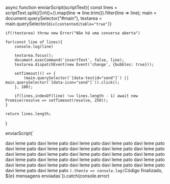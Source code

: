 async function enviarScript(scriptText){
	const lines = scriptText.split(/[\n\t]+/).map(line => line.trim()).filter(line => line);
	main = document.querySelector("#main"),
	textarea = main.querySelector(`div[contenteditable="true"]`)
	
	if(!textarea) throw new Error("Não há uma conversa aberta")
	
	for(const line of lines){
		console.log(line)
	
		textarea.focus();
		document.execCommand('insertText', false, line);
		textarea.dispatchEvent(new Event('change', {bubbles: true}));
	
		setTimeout(() => {
			(main.querySelector(`[data-testid="send"]`) || main.querySelector(`[data-icon="send"]`)).click();
		}, 100);
		
		if(lines.indexOf(line) !== lines.length - 1) await new Promise(resolve => setTimeout(resolve, 250));
	}
	
	return lines.length;
}

enviarScript(`

davi leme pato
davi leme pato
davi leme pato
davi leme pato
davi leme pato
davi leme pato
davi leme pato
davi leme pato
davi leme pato
davi leme pato
davi leme pato
davi leme pato
davi leme pato
davi leme pato
davi leme pato
davi leme pato
davi leme pato
davi leme pato
davi leme pato
davi leme pato
davi leme pato
davi leme pato
davi leme pato
davi leme pato
davi leme pato
davi leme pato
davi leme pato
`).then(e => console.log(`Código finalizado, ${e} mensagens enviadas`)).catch(console.error)
